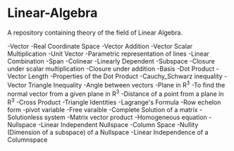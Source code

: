 # Linear-Algebra
A repository containing theory of the field of Linear Algebra.

-Vector
-Real Coordinate Space
-Vector Addition
-Vector Scalar Multiplication
-Unit Vector
-Parametric representation of lines
-Linear Combination
-Span
-Colinear
-Linearly Dependent
-Subspace
-Closure under scalar multiplication
-Closure under addition
-Basis
-Dot Product
-Vector Length
-Properties of the Dot Product
-Cauchy_Schwarz inequality
-Vector Triangle Inequality
-Angle between vectors
-Plane in R<sup>3</sup>
-To find the normal vector from a given plane in R<sup>3</sup>
-Distance of a point from a plane in R<sup>3</sup>
-Cross Product
-Triangle Identities
-Lagrange's Formula
-Row echelon form
-pivot variable
-Free varaible
-Complete Solution of a matrix
-Solutionless system
-Matrix vector product
-Homogeneous equation
-Nullspace
-Linear Independent Nullspace
-Column Space
-Nullity (Dimension of a subspace) of a Nullspace
-Linear Independence of a Columnspace
